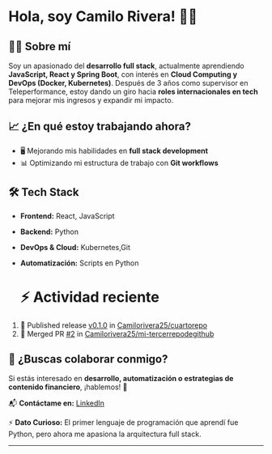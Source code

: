 # Hola, soy Camilo Rivera! 🚀💡  

## 👨‍💻 Sobre mí  
Soy un apasionado del **desarrollo full stack**, actualmente aprendiendo **JavaScript, React y Spring Boot**, con interés en **Cloud Computing y DevOps (Docker, Kubernetes)**. Después de 3 años como supervisor en Teleperformance, estoy dando un giro hacia **roles internacionales en tech** para mejorar mis ingresos y expandir mi impacto.  

## 📈 ¿En qué estoy trabajando ahora?  
- 🖥 Mejorando mis habilidades en **full stack development**  
- 📊 Optimizando mi estructura de trabajo con **Git workflows**  

## 🛠 Tech Stack  
- **Frontend:** React, JavaScript  
- **Backend:**  Python  
- **DevOps & Cloud:**  Kubernetes,Git  
- **Automatización:** Scripts en Python

  # ⚡ Actividad reciente
<!--START_SECTION:activity-->
1. 🚀 Published release [v0.1.0](https://github.com/Camilorivera25/cuartorepo/releases/tag/v0.1.0) in [Camilorivera25/cuartorepo](https://github.com/Camilorivera25/cuartorepo)
2. 🎉 Merged PR [#2](https://github.com/Camilorivera25/mi-tercerrepodegithub/pull/2) in [Camilorivera25/mi-tercerrepodegithub](https://github.com/Camilorivera25/mi-tercerrepodegithub)
<!--END_SECTION:activity-->
<!--RECENT_ACTIVITY:last_update-->
<!--RECENT_ACTIVITY:last_update.end-->


## 📢 ¿Buscas colaborar conmigo?  
Si estás interesado en **desarrollo, automatización o estrategias de contenido financiero**, ¡hablemos! 🚀  

📬 **Contáctame en:** [LinkedIn](https://www.linkedin.com/in/camilorivera25)  

⚡ **Dato Curioso:** El primer lenguaje de programación que aprendí fue Python, pero ahora me apasiona la arquitectura full stack.  

---
